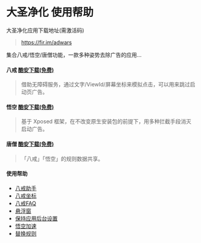 # 大圣净化 使用帮助

大圣净化应用下载地址(需激活码)

> https://fir.im/adwars

集合八戒/悟空/唐僧功能，一款多种姿势去除广告的应用...

#### 八戒 [酷安下载(免费)](https://www.coolapk.com/apk/com.dahuo.sunflower.assistant)
> 借助无障碍服务，通过文字/ViewId/屏幕坐标来模拟点击，可以用来跳过启动页广告。

#### 悟空 [酷安下载(免费)](https://www.coolapk.com/apk/com.dahuo.sunflower.xp.none)
> 基于 Xposed 框架，在不改变原生安装包的前提下，用多种拦截手段消灭启动广告。

#### 唐僧 [酷安下载(免费)](https://www.coolapk.com/apk/com.dahuo.sunflower.xad)
> 「八戒」「悟空」的规则数据共享。


#### 使用帮助
- [八戒助手](https://github.com/jdlingyu/ad-wars/wiki/01-ba-jie-assistant)
- [八戒坐标](https://github.com/jdlingyu/ad-wars/wiki/02-ba-jie-coordinate)
- [八戒FAQ](https://github.com/jdlingyu/ad-wars/wiki/03-ba-jie-faq)
- [悬浮窗](https://github.com/jdlingyu/ad-wars/wiki/08-ba-jie-floating-windows)
- [保持应用后台设置](https://github.com/jdlingyu/ad-wars/wiki/09-ba-jie-background)
- [悟空加速](https://github.com/jdlingyu/ad-wars/wiki/11-wu-kong-xp)
- [替换规则](https://github.com/jdlingyu/ad-wars/wiki/21-wu-kong-replace)